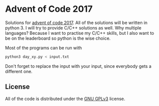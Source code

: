 # Advent of Code 2017
Solutions for [advent of code 2017](http://adventofcode.com/2017). All of the solutions will be written in python 3. I will try to provide C/C++ solutions as well. Why multiple languages? Because I want to practise my C/C++ skills, but I also want to be on the leaderboard so python is the wise choice.

Most of the programs can be run with
```bash
python3 day_xy.py < input.txt
```

Don't forget to replace the input with your input, since everybody gets a different one.

## License
All of the code is distributed under the [GNU GPLv3](https://github.com/DzinVision/adventofcode-2017/blob/master/LICENSE) license.
